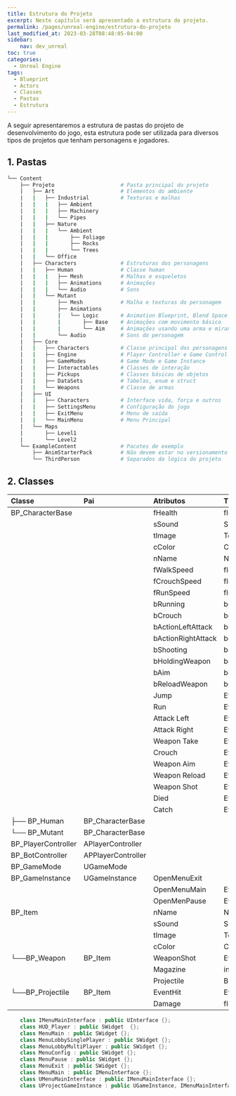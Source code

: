 ```yaml
---
title: Estrutura do Projeto
excerpt: Neste capítulo será apresentado a estrutura do projeto.
permalink: /pages/unreal-engine/estrutura-do-projeto
last_modified_at: 2023-03-28T08:48:05-04:00
sidebar:
    nav: dev_unreal
toc: true  
categories:
  - Unreal Engine
tags:
  - Blueprint
  - Actors
  - Classes
  - Pastas
  - Estrutura
---
```


A seguir apresentaremos a estrutura de pastas do projeto de desenvolvimento do jogo, esta estrutura pode ser utilizada para diversos tipos de projetos que tenham personagens e jogadores.  

## 1. Pastas

```bash
└── Content
    ├── Projeto                     # Pasta principal do projeto
    |   ├── Art                     # Elementos do ambiente
    |   |   ├── Industrial          # Texturas e malhas
    |   |   |   ├── Ambient         
    |   |   |   ├── Machinery
    |   |   |   └── Pipes
    |   |   ├── Nature
    |   |   |   └── Ambient
    |   |   |       ├── Foliage
    |   |   |       ├── Rocks
    |   |   |       └── Trees
    |   |   └── Office
    |   ├── Characters              # Estruturas dos personagens
    |   |   ├── Human               # Classe human
    |   |   |   ├── Mesh            # Malhas e esqueletos
    |   |   |   ├── Animations      # Animações
    |   |   |   └── Audio           # Sons
    |   |   └── Mutant
    |   |       ├── Mesh            # Malha e texturas do personagem       
    |   |       ├── Animations
    |   |       |   └── Logic       # Animation Blueprint, Blend Space
    |   |       |       ├── Base    # Animações com movimento básico
    |   |       |       └── Aim     # Animações usando uma arma e mirando
    |   |       └── Audio           # Sons do personagem
    |   ├── Core
    |   |   ├── Characters          # Classe principal dos personagens
    |   |   ├── Engine              # Player Controller e Game Control
    |   |   ├── GameModes           # Game Mode e Game Instance
    |   |   ├── Interactables       # Classes de interação
    |   |   ├── Pickups             # Classes básicas de objetos
    |   |   ├── DataSets            # Tabelas, enum e struct
    |   |   └── Weapons             # Classe de armas
    |   ├── UI
    |   |   ├── Characters          # Interface vida, força e outros
    |   |   ├── SettingsMenu        # Configuração do jogo
    |   |   ├── ExitMenu            # Menu de saída 
    |   |   └── MainMenu            # Menu Principal
    |   └── Maps
    |       ├── Level1
    |       └── Level2
    └── ExampleContent              # Pacotes de exemplo
        ├── AnimStarterPack         # Não devem estar no versionamento
        └── ThirdPerson             # Separados da lógica do projeto
```

## 2. Classes

| Classe              | Pai                | Atributos          | Tipo          | Categoria          |
| :------------------ | :----------------- | :----------------- | :------------ | :----------------- |
| BP_CharacterBase    |                    | fHealth            | float         | Character          |
|                     |                    | sSound             | Sound Cue     |                    |
|                     |                    | tImage             | Texture 2D    |                    |
|                     |                    | cColor             | Color         |                    |
|                     |                    | nName              | Name          |                    |
|                     |                    | fWalkSpeed         | float         | Character\Movement |
|                     |                    | fCrouchSpeed       | float         |                    |
|                     |                    | fRunSpeed          | float         |                    |
|                     |                    | bRunning           | boolean       |                    |
|                     |                    | bCrouch            | boolean       |                    |
|                     |                    | bActionLeftAttack  | boolean       | Character\Action   |
|                     |                    | bActionRightAttack | boolean       |                    |
|                     |                    | bShooting          | boolean       |                    |
|                     |                    | bHoldingWeapon     | boolean       |                    |
|                     |                    | bAim               | boolean       |                    |
|                     |                    | bReloadWeapon      | boolean       |                    |
|                     |                    | Jump               | Event         |                    |
|                     |                    | Run                | Event         |                    |
|                     |                    | Attack Left        | Event         |                    |
|                     |                    | Attack Right       | Event         |                    |
|                     |                    | Weapon Take        | Event         |                    |
|                     |                    | Crouch             | Event         |                    |
|                     |                    | Weapon Aim         | Event         |                    |
|                     |                    | Weapon Reload      | Event         |                    |
|                     |                    | Weapon Shot        | Event         |                    |
|                     |                    | Died               | Event         |                    |
|                     |                    | Catch              | Event         |                    |
| ├── BP_Human        | BP_CharacterBase   |                    |               |                    |
| └── BP_Mutant       | BP_CharacterBase   |                    |               |                    |
| BP_PlayerController | APlayerController  |                    |               |                    |
| BP_BotController    | APPlayerController |                    |               |                    |
| BP_GameMode         | UGameMode          |                    |               |                    |
| BP_GameInstance     | UGameInstance      | OpenMenuExit       |               |                    |
|                     |                    | OpenMenuMain       | Event         |                    |
|                     |                    | OpenMenPause       | Event         |                    |
| BP_Item             |                    | nName              | Name          |                    |
|                     |                    | sSound             | Sound Cue     |                    |
|                     |                    | tImage             | Texture 2D    |                    |
|                     |                    | cColor             | Color         |                    |
| └──BP_Weapon        | BP_Item            | WeaponShot         | Event         |                    |
|                     |                    | Magazine           | integer       |                    |
|                     |                    | Projectile         | BP_Projectile |                    |
| └──BP_Projectile    | BP_Item            | EventHit           | Event         |                    |
|                     |                    | Damage             | float         |                    |

```cpp
    class IMenuMainInterface : public UInterface {};
    class HUD_Player : public SWidget  {};
    class MenuMain : public SWidget {};
    class MenuLobbySinglePlayer : public SWidget {};            
    class MenuLobbyMultiPlayer : public SWidget {};                        
    class MenuConfig : public SWidget {};            
    class MenuPause : public SWidget {};                        
    class MenuExit : public SWidget {};
    class MenuMain : public IMenuInterface {};                                     
    class UMenuMainInterface : public IMenuMainInterface {};
    class UProjectGameInstance : public UGameInstance, IMenuMainInterface  {};
```
